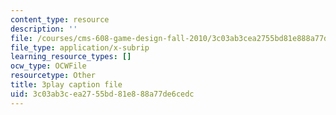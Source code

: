 ```yaml
---
content_type: resource
description: ''
file: /courses/cms-608-game-design-fall-2010/3c03ab3cea2755bd81e888a77de6cedc_68565.vtt
file_type: application/x-subrip
learning_resource_types: []
ocw_type: OCWFile
resourcetype: Other
title: 3play caption file
uid: 3c03ab3c-ea27-55bd-81e8-88a77de6cedc
---
```

